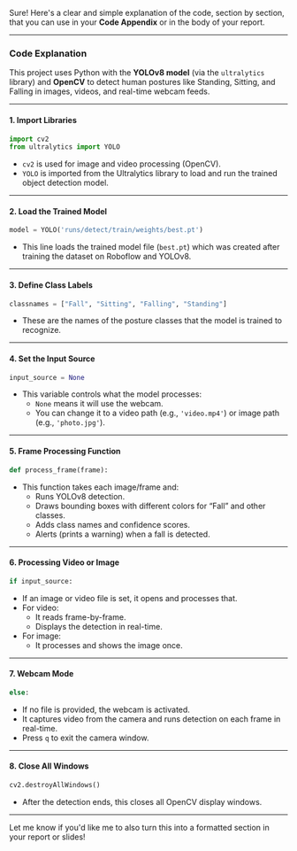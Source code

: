 Sure! Here's a clear and simple explanation of the code, section by section, that you can use in your **Code Appendix** or in the body of your report.

---

### **Code Explanation**

This project uses Python with the **YOLOv8 model** (via the `ultralytics` library) and **OpenCV** to detect human postures like Standing, Sitting, and Falling in images, videos, and real-time webcam feeds.

---

#### **1. Import Libraries**
```python
import cv2
from ultralytics import YOLO
```
- `cv2` is used for image and video processing (OpenCV).
- `YOLO` is imported from the Ultralytics library to load and run the trained object detection model.

---

#### **2. Load the Trained Model**
```python
model = YOLO('runs/detect/train/weights/best.pt')
```
- This line loads the trained model file (`best.pt`) which was created after training the dataset on Roboflow and YOLOv8.

---

#### **3. Define Class Labels**
```python
classnames = ["Fall", "Sitting", "Falling", "Standing"]
```
- These are the names of the posture classes that the model is trained to recognize.

---

#### **4. Set the Input Source**
```python
input_source = None
```
- This variable controls what the model processes:
  - `None` means it will use the webcam.
  - You can change it to a video path (e.g., `'video.mp4'`) or image path (e.g., `'photo.jpg'`).

---

#### **5. Frame Processing Function**
```python
def process_frame(frame):
```
- This function takes each image/frame and:
  - Runs YOLOv8 detection.
  - Draws bounding boxes with different colors for “Fall” and other classes.
  - Adds class names and confidence scores.
  - Alerts (prints a warning) when a fall is detected.

---

#### **6. Processing Video or Image**
```python
if input_source:
```
- If an image or video file is set, it opens and processes that.
- For video:
  - It reads frame-by-frame.
  - Displays the detection in real-time.
- For image:
  - It processes and shows the image once.

---

#### **7. Webcam Mode**
```python
else:
```
- If no file is provided, the webcam is activated.
- It captures video from the camera and runs detection on each frame in real-time.
- Press `q` to exit the camera window.

---

#### **8. Close All Windows**
```python
cv2.destroyAllWindows()
```
- After the detection ends, this closes all OpenCV display windows.

---

Let me know if you'd like me to also turn this into a formatted section in your report or slides!
